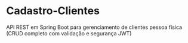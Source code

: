 # Cadastro-Clientes
API REST em Spring Boot para gerenciamento de clientes pessoa física (CRUD completo com validação e segurança JWT)
